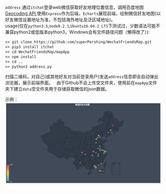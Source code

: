 
`address` 通过`itchat`登录web微信获取好友地理位置信息，调用百度地图[Geocoding API](http://lbsyun.baidu.com/index.php?title=webapi/guide/webservice-geocoding),使用`Express`作为后端，`Echarts`展现前端，绘制微信好友地图(以好友微信设置地址为准，不包括海外地址及泛区域地址)。  
usage(仅在`python3.5`,`node8.2.1`,`Ubuntu16.04.2 LTS`下测试过，少数语法可能不兼容python2或低版本python3，Windows会有文件路径问题（懒得改了）):
```
>> git clone https://github.com/superPershing/WechatFriendsMap.git
>> pip3 install itchat
>> cd WechatFriendsMap/mapApp
>> npm install
>> cd ..
>> python3 address.py
```
扫描二维码，对自己(或其他好友对当前登录用户)发送`address`信息即会自动弹出浏览器，展示前端界面。  
由于Github不会上传空文件夹，使用前在`mapApp`文件夹下建立`data`空文件夹用于存储获取微信的json数据。

示例：
![](map_instance.png)
